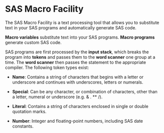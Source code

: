 SAS Macro Facility
==================

The SAS Macro Facility is a text processing tool that allows you to substitute text in your SAS programs and automatically generate SAS code.

**Macro variables** substitute text into your SAS programs.  **Macro programs** generate custom SAS code. 

SAS programs are first processed by the **input stack**, which breaks the program into **tokens** and passes them to the **word scanner** one group at a time.
The **word scanner** then passes the statement to the appropriate compiler.  The following token types exist:

- **Name**: Contains a string of characters that begins with a letter or underscore and continues with underscores, letters or numerals.

- **Special**: Can be any character, or combination of characters, other than a letter, numeral or underscore (e.g. & . ** /).

- **Literal**: Contains a string of characters enclosed in single or double quotation marks. 

- **Number**: Integer and floating-point numbers, including SAS date constants.  

